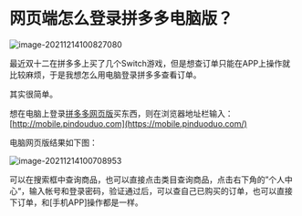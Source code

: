 # 网页端怎么登录拼多多电脑版？

![image-20211214100827080](https://ossimg.yzitc.com/2021/12/14/6259c5b22dc7c.png)

最近双十二在拼多多上买了几个Switch游戏，但是想查订单只能在APP上操作就比较麻烦，于是我想怎么用电脑登录拼多多查看订单。

其实很简单。

想在电脑上登录[拼多多网页版](https://mobile.pinduoduo.com/)买东西，则在浏览器地址栏输入：[http://mobile.pindouduo.com](https://mobile.pinduoduo.com/)

电脑网页版结果如下图：

![image-20211214100708953](https://ossimg.yzitc.com/2021/12/14/a0975cea5117f.png)

可以在搜索框中查询商品，也可以直接点击类目查询商品，点击右下角的”个人中心“，输入帐号和登录密码，验证通过后，可以查自己已购买的订单，也可以直接下订单，和[手机APP]操作都是一样。

